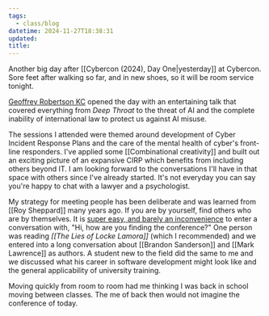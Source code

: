 ```yaml
---
tags:
  - class/blog
datetime: 2024-11-27T18:38:31
updated: 
title: 
---
```

Another big day after [[Cybercon (2024), Day One|yesterday]] at Cybercon. Sore feet after walking so far, and in new shoes, so it will be room service tonight.

[Geoffrey Robertson KC](https://en.wikipedia.org/wiki/Geoffrey_Robertson) opened the day with an entertaining talk that covered everything from *Deep Throat* to the threat of AI and the complete inability of international law to protect us against AI misuse.

The sessions I attended were themed around development of Cyber Incident Response Plans and the care of the mental health of cyber's front-line responders. I've applied some [[Combinational creativity]] and built out an exciting picture of an expansive CIRP which benefits from including others beyond IT. I am looking forward to the conversations I'll have in that space with others since I've already started. It's not everyday you can say you're happy to chat with a lawyer and a psychologist. 

My strategy for meeting people has been deliberate and was learned from [[Roy Sheppard]] many years ago. If you are by yourself, find others who are by themselves. It is [super easy, and barely an inconvenience](https://www.urbandictionary.com/define.php?term=Super%20Easy%2C%20Barely%20an%20Inconvenience) to enter a conversation with, "Hi, how are you finding the conference?" One person was reading *[[The Lies of Locke Lamora]]* (which I recommended) and we entered into a long conversation about [[Brandon Sanderson]] and [[Mark Lawrence]] as authors. A student new to the field did the same to me and we discussed what his career in software development might look like and the general applicability of university training.

Moving quickly from room to room had me thinking I was back in school moving between classes. The me of back then would not imagine the conference of today.
